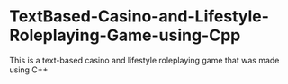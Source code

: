 # TextBased-Casino-and-Lifestyle-Roleplaying-Game-using-Cpp
This is a text-based casino and lifestyle roleplaying game that was made using C++
